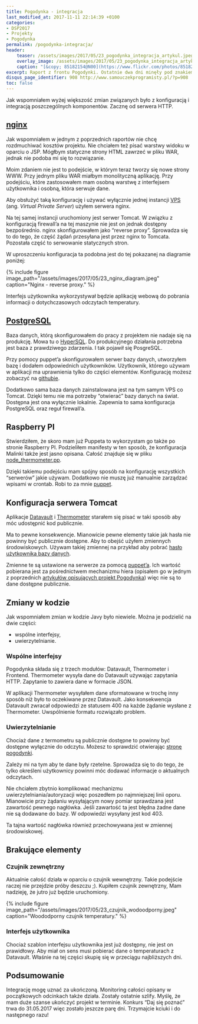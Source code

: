 ```yaml
---
title: Pogodynka - integracja
last_modified_at: 2017-11-11 22:14:39 +0100
categories:
- DSP2017
- Projekty
- Pogodynka
permalink: /pogodynka-integracja/
header:
    teaser: /assets/images/2017/05/23_pogodynka_integracja_artykul.jpeg
    overlay_image: /assets/images/2017/05/23_pogodynka_integracja_artykul.jpeg
    caption: "[&copy; 85182154@N00](https://www.flickr.com/photos/85182154@N00/296492538/sizes/l)"
excerpt: Raport z frontu Pogodynki. Ostatnie dwa dni minęły pod znakiem integracji. Spinałem w całość poszczególne elementy projektu. Pisania kodu było tu niewiele, raczej wyszukiwanie błędów i praca z zakresu “dev-ops”. Niemniej jednak prawie 30% zmian w repozytorium pojawiło się w przeciągu tych dwóch dni.
disqus_page_identifier: 908 http://www.samouczekprogramisty.pl/?p=908
toc: false
---
```


Jak wspomniałem wyżej większość zmian związanych było z konfiguracją i integracją poszczególnych komponentów. Zacznę od serwera HTTP.

## [nginx](https://nginx.org/en/)

Jak wspomniałem w jednym z poprzednich raportów nie chcę rozdmuchiwać kosztów projektu. Nie chciałem też pisać warstwy widoku w oparciu o JSP. Mógłbym statyczne strony HTML zawrzeć w pliku WAR, jednak nie podoba mi się to rozwiązanie.

Moim zdaniem nie jest to podejście, w którym teraz tworzy się nowe strony WWW. Przy jednym pliku WAR miałbym monolityczną aplikację. Przy podejściu, które zastosowałem mam osobną warstwę z interfejsem użytkownika i osobną, która serwuje dane.

Aby obsłużyć taką konfigurację i używać wyłącznie jednej instancji [VPS](https://en.wikipedia.org/wiki/Virtual_private_server) (ang. _Virtual Private Server_) użyłem serwera nginx.

Na tej samej instancji uruchomiony jest serwer Tomcat. W związku z konfiguracją firewall’a na tej maszynie nie jest on jednak dostępny bezpośrednio. nginx skonfigurowałem jako “reverse proxy”. Sprowadza się to do tego, że część żądań przesyłana jest przez nginx to Tomcata. Pozostała część to serwowanie statycznych stron.

W uproszczeniu konfiguracja ta podobna jest do tej pokazanej na diagramie poniżej:

{% include figure image_path="/assets/images/2017/05/23_nginx_diagram.jpeg" caption="Nginx - reverse proxy." %}

Interfejs użytkownika wykorzystywał będzie aplikację webową do pobrania informacji o dotychczasowych odczytach temperatury.

## [PostgreSQL](https://www.postgresql.org/)

Baza danych, którą skonfigurowałem do pracy z projektem nie nadaje się na produkcję. Mowa tu o [HyperSQL](http://hsqldb.org). Do produkcyjnego działania potrzebna jest baza z prawdziwego zdarzenia. I tak pojawił się PosgreSQL.

Przy pomocy puppet’a skonfigurowałem serwer bazy danych, utworzyłem bazę i dodałem odpowiednich użytkowników. Użytkownik, którego używam w aplikacji ma uprawnienia tylko do części elementów. Konfigurację możesz zobaczyć na [githubie](https://github.com/SamouczekProgramisty/Pogodynka/blob/master/puppet/modules/pogodynka/manifests/database.pp).

Dodatkowo sama baza danych zainstalowana jest na tym samym VPS co Tomcat. Dzięki temu nie ma potrzeby “otwierać” bazy danych na świat. Dostępna jest ona wyłącznie lokalnie. Zapewnia to sama konfiguracja PostgreSQL oraz reguł firewall’a.

## Raspberry PI

Stwierdziłem, że skoro mam już Puppeta to wykorzystam go także po stronie Raspberry PI. Podzieliłem manifesty w ten sposób, że konfiguracja Malinki także jest jasno opisana. Całość znajduje się w pliku [node\_thermometer.pp](https://github.com/SamouczekProgramisty/Pogodynka/blob/master/puppet/modules/pogodynka/manifests/node_thermometer.pp).

Dzięki takiemu podejściu mam spójny sposób na konfigurację wszystkich “serwerów” jakie używam. Dodatkowo nie muszę już manualnie zarządzać wpisami w crontab. Robi to za mnie [puppet](https://github.com/SamouczekProgramisty/Pogodynka/blob/master/puppet/modules/pogodynka/manifests/node_thermometer.pp#L27).

## Konfiguracja serwera Tomcat

Aplikacje [Datavault](https://github.com/SamouczekProgramisty/Pogodynka/tree/master/datavault) i [Thermometer](https://github.com/SamouczekProgramisty/Pogodynka/tree/master/thermometer) starałem się pisać w taki sposób aby móc udostępnić kod publicznie.

Ma to pewne konsekwencje. Mianowicie pewne elementy takie jak hasła nie powinny być publicznie dostępne. Aby to obejść użyłem zmiennych środowiskowych. Używam takiej zmiennej na przykład aby pobrać [hasło użytkownika bazy danych](https://github.com/SamouczekProgramisty/Pogodynka/blob/5c5334e0dc5878cb62d4c864a5035ca54c607373/datavault/src/main/java/pl/samouczekprogramisty/pogodynka/datavault/configuration/JPAConfigration.java).

Zmienne te są ustawione na serwerze za pomocą [puppet’a](https://github.com/SamouczekProgramisty/Pogodynka/blob/master/puppet/modules/pogodynka/manifests/tomcat.pp#L21). Ich wartość pobierana jest za pośrednictwem mechanizmu hiera (opisałem go w jednym z poprzednich [artykułów opisujących projekt Pogodynka](http://www.samouczekprogramisty.pl/pogodynka-konfiguracja-bazy-danych/)) więc nie są to dane dostępne publicznie.

## Zmiany w kodzie

Jak wspomniałem zmian w kodzie Javy było niewiele. Można je podzielić na dwie części:
- wspólne interfejsy,
- uwierzytelnianie.

### Wspólne interfejsy

Pogodynka składa się z trzech modułów: Datavault, Thermometer i Frontend. Thermometer wysyła dane do Datavault używając zapytania HTTP. Zapytanie to zawiera dane w formacie JSON.

W aplikacji Thermometer wysyłałem dane sformatowane w trochę inny sposób niż było to oczekiwane przez Datavault. Jako konsekwencja Datavault zwracał odpowiedzi ze statusem 400 na każde żądanie wysłane z Thermometer. Uwspólnienie formatu rozwiązało problem.

### Uwierzytelnianie

Chociaż dane z termometru są publicznie dostępne to powinny być dostępne wyłącznie do odczytu. Możesz to sprawdzić otwierając [stronę pogodynki](http://pogodynka.pietraszek.pl).

Zależy mi na tym aby te dane były rzetelne. Sprowadza się to do tego, że tylko określeni użytkownicy powinni móc dodawać informacje o aktualnych odczytach.

Nie chciałem zbytnio komplikować mechanizmu uwierzytelniania/autoryzacji więc poszedłem po najmniejszej linii oporu. Mianowicie przy żądaniu wysyłającym nowy pomiar sprawdzana jest zawartość pewnego nagłówka. Jeśli zawartość ta jest błędna żadne dane nie są dodawane do bazy. W odpowiedzi wysyłany jest kod 403.

Ta tajna wartość nagłówka również przechowywana jest w zmiennej środowiskowej.

## Brakujące elementy

### Czujnik zewnętrzny

Aktualnie całość działa w oparciu o czujnik wewnętrzny. Takie podejście raczej nie przejdzie próby deszczu ;). Kupiłem czujnik zewnętrzny, Mam nadzieję, że jutro już będzie uruchomiony.

{% include figure image_path="/assets/images/2017/05/23_czujnik_wodoodporny.jpeg" caption="Woododporny czujnik temperatury." %}

### Interfejs użytkownika

Chociaż szablon interfejsu użytkownika jest już dostępny, nie jest on prawidłowy. Aby miał on sens musi pobierać dane o temperaturach z Datavault. Właśnie na tej części skupię się w przeciągu najbliższych dni.

## Podsumowanie

Integrację mogę uznać za ukończoną. Monitoring całości opisany w początkowych odcinkach także działa. Zostały ostatnie szlify. Myślę, że mam duże szanse ukończyć projekt w terminie. Konkurs “Daj się poznać” trwa do 31.05.2017 więc zostało jeszcze parę dni. Trzymajcie kciuki i do następnego razu!
